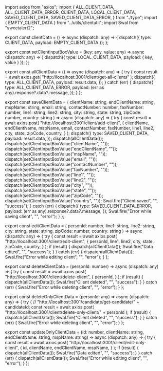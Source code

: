 import axios from "axios";
import {
  ALL_CLIENT_DATA,
  ALL_CLIENT_DATA_ERROR,
  CLIENT_DATA,
  LOCAL_CLIENT_DATA,
  SAVED_CLIENT_DATA,
  SAVED_CLIENT_DATA_ERROR,
} from "./type";
import { EMPTY_CLIENT_DATA } from "../utils/clientutil";
import Swal from "sweetalert2";

export const clientData = () => async (dispatch: any) => {
  dispatch({ type: CLIENT_DATA, payload: EMPTY_CLIENT_DATA });
};

export const setClientInputBoxValue =
  (key: any, value: any) => async (dispatch: any) => {
    dispatch({ type: LOCAL_CLIENT_DATA, payload: { key, value } });
  };

export const allClientData = () => async (dispatch: any) => {
  try {
    const result = await axios.get(
      "http://localhost:3001/client/get-all-clients"
    );
    dispatch({
      type: ALL_CLIENT_DATA,
      payload: result.data,
    });
  } catch (err) {
    dispatch({
      type: ALL_CLIENT_DATA_ERROR,
      payload: (err as any).response?.data?.message,
    });
  }
};

export const saveClientData =
  (
    clientName: string,
    endClientName: string,
    mspName: string,
    email: string,
    contactNumber: number,
    faxNumber: number,
    line1: string,
    line2: string,
    city: string,
    state: string,
    zipCode: number,
    country: string
  ) =>
  async (dispatch: any) => {
    try {
      const result = await axios.post(
        "http://localhost:3001/client/add-client",
        {
          clientName,
          endClientName,
          mspName,
          email,
          contactNumber,
          faxNumber,
          line1,
          line2,
          city,
          state,
          zipCode,
          country,
        }
      );
      dispatch({
        type: SAVED_CLIENT_DATA,
        payload: result.data,
      });
      dispatch(allClientData());
      dispatch(setClientInputBoxValue("clientName", ""));
      dispatch(setClientInputBoxValue("endClientName", ""));
      dispatch(setClientInputBoxValue("mspName", ""));
      dispatch(setClientInputBoxValue("email", ""));
      dispatch(setClientInputBoxValue("contactNumber", ""));
      dispatch(setClientInputBoxValue("faxNumber", ""));
      dispatch(setClientInputBoxValue("line1", ""));
      dispatch(setClientInputBoxValue("line2", ""));
      dispatch(setClientInputBoxValue("city", ""));
      dispatch(setClientInputBoxValue("state", ""));
      dispatch(setClientInputBoxValue("zipCode", ""));
      dispatch(setClientInputBoxValue("country", ""));
      Swal.fire("Client saved", "", "success");
    } catch (err) {
      dispatch({
        type: SAVED_CLIENT_DATA_ERROR,
        payload: (err as any).response?.data?.message,
      });
      Swal.fire("Error while saving client", "", "error");
    }
  };

export const editClientData =
  (
    personId: number,
    line1: string,
    line2: string,
    city: string,
    state: string,
    zipCode: number,
    country: string
  ) =>
  async (dispatch: any) => {
    try {
      const result = await axios.post(
        "http://localhost:3001/client/edit-client",
        {
          personId,
          line1,
          line2,
          city,
          state,
          zipCode,
          country,
        }
      );
      if (result) {
        dispatch(allClientData());
        Swal.fire("Data edited", "", "success");
      }
    } catch (err) {
      dispatch(allClientData());
      Swal.fire("Error while editing client", "", "error");
    }
  };

export const deleteClientData = (personId: number) => async (dispatch: any) => {
  try {
    const result = await axios.post(
      "http://localhost:3001/client/delete-client",
      {
        personId,
      }
    );
    if (result) {
      dispatch(allClientData());
      Swal.fire("Client deleted", "", "success");
    }
  } catch (err) {
    Swal.fire("Error while deleting client", "", "error");
  }
};

export const deleteOnlyClientData =
  (personId: any) => async (dispatch: any) => {
    try {
      //  "http://localhost:3001/candidate/get-candidate/" + candidateId;
      const result = await axios.post(
        "http://localhost:3001/client/delete-only-client/" + personId
      );
      if (result) {
        dispatch(allClientData());
        Swal.fire("Client deleted", "", "success");
      }
    } catch (err) {
      Swal.fire("Error while deleting client", "", "error");
    }
  };

export const updateOnlyClientData =
  (id: number, clientName: string, endClientName: string, mspName: string) =>
  async (dispatch: any) => {
    try {
      const result = await axios.post(
        "http://localhost:3001/client/edit-only-client",
        {
          id,
          clientName,
          endClientName,
          mspName,
        }
      );
      if (result) {
        dispatch(allClientData());
        Swal.fire("Data edited", "", "success");
      }
    } catch (err) {
      dispatch(allClientData());
      Swal.fire("Error while editing client", "", "error");
    }
  };
